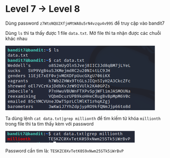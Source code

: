 # Level 7 -> Level 8
Dùng password `z7WtoNQU2XfjmMtWA8u5rN4vzqu4v99S` để truy cập vào bandit7

Dùng `ls` thì ta thấy được 1 file `data.txt`. Mở file thì ta nhận được các chuỗi khác nhau

![level7_8_1](level7_8_1.png)

Ta dùng lệnh `cat data.txt|grep millionth` để tìm kiếm từ khóa `millionth` trong file thì ta tìm thấy kèm với password

![level7_8_2](level7_8_2.png)

Password cần tìm là: `TESKZC0XvTetK0S9xNwm25STk5iWrBvP`
